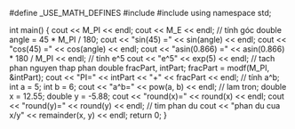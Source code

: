 #define _USE_MATH_DEFINES
#include<iostream>
#include<cmath>
using namespace std;

int main() {
	cout << M_PI << endl;
	cout << M_E << endl;
	// tính góc
	double angle = 45 * M_PI / 180;
	cout << "sin(45) =" << sin(angle) << endl;
	cout << "cos(45) =" << cos(angle) << endl;
	cout << "asin(0.866) =" << asin(0.866) * 180 / M_PI << endl;
	// tính e^5
	cout << "e^5" << exp(5) << endl;
	// tach phan nguyen thap phan
	double fracPart, intPart;
	fracPart = modf(M_PI, &intPart);
	cout << "PI=" << intPart << "+" << fracPart << endl;
	// tính a^b;
	int a = 5;
	int b = 6;
	cout << "a^b=" << pow(a, b) << endl;
	// lam tron;
	double x = 12.55;
	double y = -5.88;
	cout << "round(x)=" << round(x) << endl;
	cout << "round(y)=" << round(y) << endl;
	// tim phan du
	cout << "phan du cua x/y" << remainder(x, y) << endl;
	return 0;
}
